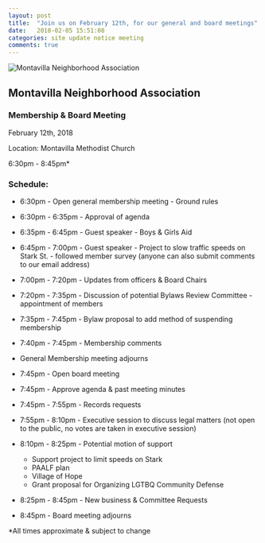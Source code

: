 ```yaml
---
layout: post
title:  "Join us on February 12th, for our general and board meetings"
date:   2018-02-05 15:51:08
categories: site update notice meeting
comments: true
---
```

![Montavilla Neighborhood Association](https://villageportlandmontavilla.com/wp-content/uploads/2017/10/Screenshot-2017-10-19-at-8.17.11-PM.png "Montavilla Neighborhood Association")

## Montavilla Neighborhood Association 
### Membership & Board Meeting

February 12th, 2018

Location: Montavilla Methodist Church

6:30pm - 8:45pm*

### Schedule:
* 6:30pm - Open general membership meeting - Ground rules
* 6:30pm - 6:35pm - Approval of agenda 
* 6:35pm - 6:45pm - Guest speaker - Boys & Girls Aid
* 6:45pm - 7:00pm - Guest speaker - Project to slow traffic speeds on Stark St. - followed member survey (anyone can also submit comments to our email address)
* 7:00pm - 7:20pm - Updates from officers & Board Chairs
* 7:20pm - 7:35pm - Discussion of potential Bylaws Review Committee - appointment of members 
* 7:35pm - 7:45pm - Bylaw proposal to add method of suspending membership
* 7:40pm - 7:45pm - Membership comments
* General Membership meeting adjourns

* 7:45pm - Open board meeting
* 7:45pm - Approve agenda & past meeting minutes
* 7:45pm - 7:55pm - Records requests 
* 7:55pm - 8:10pm - Executive session to discuss legal matters (not open to the public, no votes are taken in executive session)
* 8:10pm - 8:25pm - Potential motion of support 
  * Support project to limit speeds on Stark
  * PAALF plan 
  * Village of Hope 
  * Grant proposal for Organizing LGTBQ Community Defense 
* 8:25pm - 8:45pm - New business & Committee Requests
* 8:45pm - Board meeting adjourns

*All times approximate & subject to change

